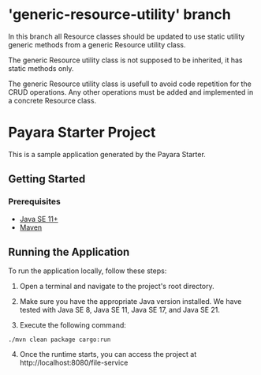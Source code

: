 # 'generic-resource-utility' branch
In this branch all Resource classes should be updated to use static utility generic methods from
a generic Resource utility class.

The generic Resource utility class is not supposed to be inherited, it has static methods only.

The generic Resource utility class is usefull to avoid code repetition for the CRUD operations.
Any other operations must be added and implemented in a concrete Resource class.

# Payara Starter Project

This is a sample application generated by the Payara Starter.

## Getting Started

### Prerequisites

- [Java SE 11+](https://adoptium.net/?variant=openjdk11)
- [Maven](https://maven.apache.org/download.cgi)

## Running the Application

To run the application locally, follow these steps:

1. Open a terminal and navigate to the project's root directory.

2. Make sure you have the appropriate Java version installed. We have tested with Java SE 8, Java SE 11, Java SE 17, and Java SE 21.

3. Execute the following command:

```
./mvn clean package cargo:run
```

4. Once the runtime starts, you can access the project at http://localhost:8080/file-service





